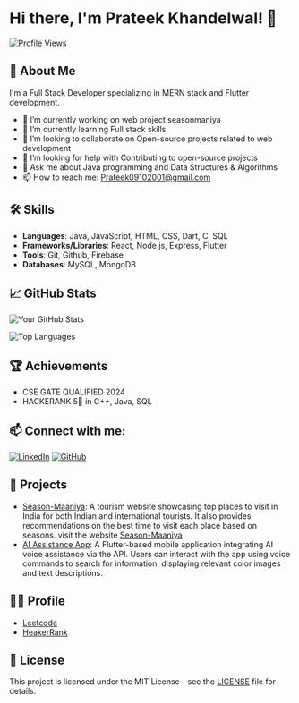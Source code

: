 # Hi there, I'm Prateek Khandelwal! 👋

![Profile Views](https://komarev.com/ghpvc/?username=username&color=brightgreen)

## 🚀 About Me

I'm a Full Stack Developer specializing in MERN stack and Flutter development.

- 🔭 I’m currently working on web project seasonmaniya
- 🌱 I’m currently learning Full stack skills
- 👯 I’m looking to collaborate on Open-source projects related to web development
- 🤔 I’m looking for help with Contributing to open-source projects
- 💬 Ask me about Java programming and Data Structures & Algorithms
- 📫 How to reach me: Prateek09102001@gmail.com

## 🛠️ Skills

- **Languages**: Java, JavaScript, HTML, CSS, Dart, C, SQL
- **Frameworks/Libraries**: React, Node.js, Express, Flutter
- **Tools**: Git, Github, Firebase
- **Databases**: MySQL, MongoDB

## 📈 GitHub Stats

![Your GitHub Stats](https://github-readme-stats.vercel.app/api?username=prateek09102001&show_icons=true&theme=radical)

![Top Languages](https://github-readme-stats.vercel.app/api/top-langs/?username=prateek09102001&layout=compact&theme=radical)

## 🏆 Achievements

- CSE GATE QUALIFIED 2024
- HACKERANK 5🌟 in C++, Java, SQL

## 📫 Connect with me:

[![LinkedIn](https://img.shields.io/badge/LinkedIn-blue?style=flat&logo=linkedin)](https://www.linkedin.com/in/prateek-khandelwal-1a3529227/)
[![GitHub](https://img.shields.io/badge/GitHub-black?style=flat&logo=github)](https://github.com/Prateek09102001)

## 🌟 Projects

- [Season-Maaniya](https://github.com/Prateek09102001/Season-Maaniya): A tourism website showcasing top places to visit in India for both Indian and international tourists. It also provides recommendations on the best time to visit each place based on seasons.
  visit the website [Season-Maaniya](https://season-maaniay.netlify.app/)
- [AI Assistance App](https://github.com/prateek09102001/ai-assistance-app): A Flutter-based mobile application integrating AI voice assistance via the API. Users can interact with the app using voice commands to search for information, displaying relevant color images and text descriptions.

## 👩‍🏫 Profile

- [Leetcode](https://leetcode.com/u/Prateek-09/)
- [HeakerRank](https://www.hackerrank.com/profile/PRATEEKkhandelw8)

## 📝 License

This project is licensed under the MIT License - see the [LICENSE](LICENSE) file for details.
